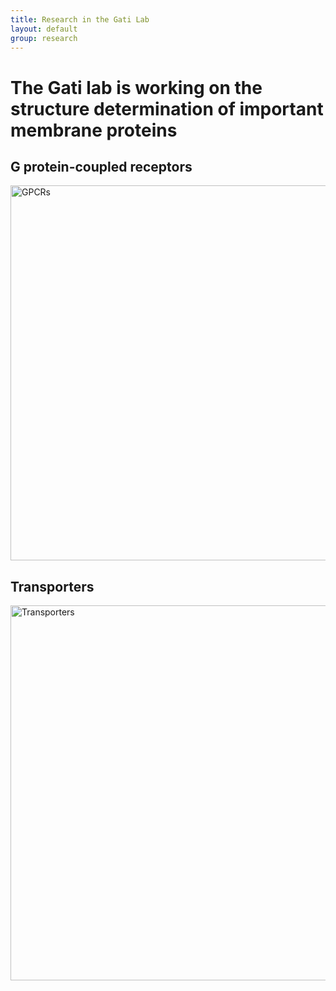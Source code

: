 ```yaml
---
title: Research in the Gati Lab
layout: default
group: research
---
```



# The Gati lab is working on the structure determination of important membrane proteins





## G protein-coupled receptors

<img class="img-fluid mx-auto d-block" src="{{site.baseurl}}/static/img/pub/gpcrtree.jpg" alt="GPCRs" height="600" width="600">







## Transporters

<img class="img-fluid mx-auto d-block" src="{{site.baseurl}}/static/img/pub/rv1819c.jpg" alt="Transporters" height="600" width="600">
